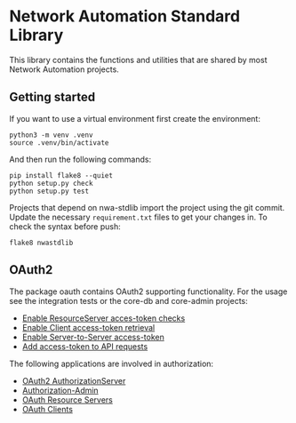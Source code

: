 # Network Automation Standard Library

This library contains the functions and utilities that are shared by most
Network Automation projects.

## Getting started

If you want to use a virtual environment first create the environment:

```
python3 -m venv .venv
source .venv/bin/activate
```
And then run the following commands:

```
pip install flake8 --quiet
python setup.py check
python setup.py test
```

Projects that depend on nwa-stdlib import the project using the git commit. Update the necessary `requirement.txt` files
to get your changes in. To check the syntax before push:

```
flake8 nwastdlib
```

## OAuth2

The package oauth contains OAuth2 supporting functionality. For the usage see the integration tests or the 
core-db and core-admin projects:

* [Enable ResourceServer acces-token checks](https://gitlab.surfnet.nl/automation/coredb/blob/master/coredb/__main__.py)
* [Enable Client access-token retrieval](https://gitlab.surfnet.nl/automation/core-admin/blob/master/web/__init__.py)
* [Enable Server-to-Server access-token](https://gitlab.surfnet.nl/automation/nwa-stdlib/blob/master/nwastdlib/oauth/oauth_credentials.py)
* [Add access-token to API requests](https://gitlab.surfnet.nl/automation/core-admin/blob/master/web/utils.py)

The following applications are involved in authorization:

* [OAuth2 AuthorizationServer](https://auth.staging.automation.surf.net/info)
* [Authorization-Admin](https://auth-admin.staging.automation.surf.net)
* [OAuth Resource Servers](https://www.oauth.com/oauth2-servers/the-resource-server/)
* [OAuth Clients](https://www.oauth.com/oauth2-servers/oauth2-clients/)
